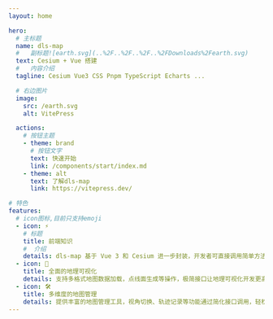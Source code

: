 ```yaml
---
layout: home

hero:
  # 主标题
  name: dls-map
  #   副标题![earth.svg](..%2F..%2F..%2F..%2FDownloads%2Fearth.svg)
  text: Cesium + Vue 搭建
  #   内容介绍
  tagline: Cesium Vue3 CSS Pnpm TypeScript Echarts ...

  # 右边图片
  image:
    src: /earth.svg
    alt: VitePress

  actions:
    # 按钮主题
    - theme: brand
      # 按钮文字
      text: 快速开始
      link: /components/start/index.md
    - theme: alt
      text: 了解dls-map
      link: https://vitepress.dev/

# 特色
features:
  # icon图标,目前只支持emoji
  - icon: ⚡️
    # 标题
    title: 前端知识
    #  介绍
    details: dls-map 基于 Vue 3 和 Cesium 进一步封装，开发者可直接调用简单方法完成复杂的地图操作。
  - icon: 🖖
    title: 全面的地理可视化
    details: 支持多格式地图数据加载，点线面生成等操作，极简接口让地理可视化开发更高效便捷。
  - icon: 🛠️
    title: 多维度的地图管理
    details: 提供丰富的地图管理工具，视角切换、轨迹记录等功能通过简化接口调用，轻松实现复杂操作。
---
```

